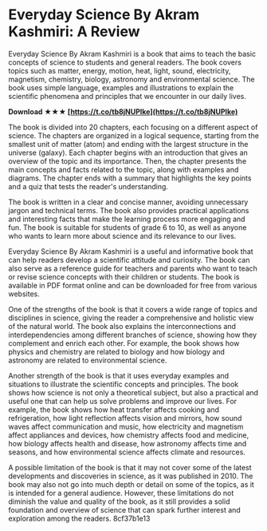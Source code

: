 # Everyday Science By Akram Kashmiri: A Review
 
Everyday Science By Akram Kashmiri is a book that aims to teach the basic concepts of science to students and general readers. The book covers topics such as matter, energy, motion, heat, light, sound, electricity, magnetism, chemistry, biology, astronomy and environmental science. The book uses simple language, examples and illustrations to explain the scientific phenomena and principles that we encounter in our daily lives.
 
**Download ★★★ [https://t.co/tb8jNUPIke](https://t.co/tb8jNUPIke)**


 
The book is divided into 20 chapters, each focusing on a different aspect of science. The chapters are organized in a logical sequence, starting from the smallest unit of matter (atom) and ending with the largest structure in the universe (galaxy). Each chapter begins with an introduction that gives an overview of the topic and its importance. Then, the chapter presents the main concepts and facts related to the topic, along with examples and diagrams. The chapter ends with a summary that highlights the key points and a quiz that tests the reader's understanding.
 
The book is written in a clear and concise manner, avoiding unnecessary jargon and technical terms. The book also provides practical applications and interesting facts that make the learning process more engaging and fun. The book is suitable for students of grade 6 to 10, as well as anyone who wants to learn more about science and its relevance to our lives.
 
Everyday Science By Akram Kashmiri is a useful and informative book that can help readers develop a scientific attitude and curiosity. The book can also serve as a reference guide for teachers and parents who want to teach or revise science concepts with their children or students. The book is available in PDF format online and can be downloaded for free from various websites.
  
One of the strengths of the book is that it covers a wide range of topics and disciplines in science, giving the reader a comprehensive and holistic view of the natural world. The book also explains the interconnections and interdependencies among different branches of science, showing how they complement and enrich each other. For example, the book shows how physics and chemistry are related to biology and how biology and astronomy are related to environmental science.
 
Another strength of the book is that it uses everyday examples and situations to illustrate the scientific concepts and principles. The book shows how science is not only a theoretical subject, but also a practical and useful one that can help us solve problems and improve our lives. For example, the book shows how heat transfer affects cooking and refrigeration, how light reflection affects vision and mirrors, how sound waves affect communication and music, how electricity and magnetism affect appliances and devices, how chemistry affects food and medicine, how biology affects health and disease, how astronomy affects time and seasons, and how environmental science affects climate and resources.
 
A possible limitation of the book is that it may not cover some of the latest developments and discoveries in science, as it was published in 2010. The book may also not go into much depth or detail on some of the topics, as it is intended for a general audience. However, these limitations do not diminish the value and quality of the book, as it still provides a solid foundation and overview of science that can spark further interest and exploration among the readers.
 8cf37b1e13
 
